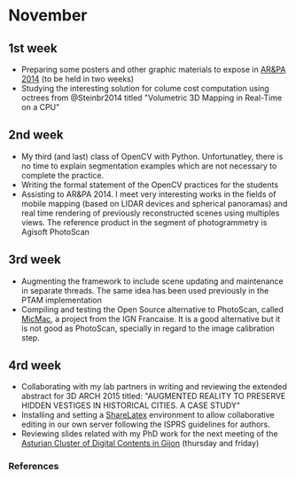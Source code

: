 November
========

1st week
--------

-   Preparing some posters and other graphic materials to expose in
    [AR&PA
    2014](http://www.jcyl.es/web/jcyl/ARPA/es/Plantilla66y33/1267295103271/_/_/_)
    (to be held in two weeks)
-   Studying the interesting solution for colume cost computation using
    octrees from @Steinbr2014 titled "Volumetric 3D Mapping in Real-Time
    on a CPU"

2nd week
--------

-   My third (and last) class of OpenCV with Python. Unfortunatley,
    there is no time to explain segmentation examples which are not
    necessary to complete the practice.
-   Writing the formal statement of the OpenCV practices for the
    students
-   Assisting to AR&PA 2014. I meet very interesting works in the fields
    of mobile mapping (based on LIDAR devices and spherical panoramas)
    and real time rendering of previously reconstructed scenes using
    multiples views. The reference product in the segment of
    photogrammetry is Agisoft PhotoScan

3rd week
--------

-   Augmenting the framework to include scene updating and maintenance
    in separate threads. The same idea has been used previously in the
    PTAM implementation
-   Compiling and testing the Open Source alternative to PhotoScan,
    called [MicMac](http://logiciels.ign.fr/?-Micmac,3-), a project from
    the IGN Francaise. It is a good alternative but it is not good as
    PhotoScan, specially in regard to the image calibration step.

4rd week
--------

-   Collaborating with my lab partners in writing and reviewing the
    extended abstract for 3D ARCH 2015 titled: "AUGMENTED REALITY TO
    PRESERVE HIDDEN VESTIGES IN HISTORICAL CITIES. A CASE STUDY"
-   Installing and setting a [ShareLatex](https://github.com/sharelatex)
    environment to allow collaborative editing in our own server
    following the ISPRS guidelines for authors.
-   Reviewing slides related with my PhD work for the next meeting of
    the [Asturian Cluster of Digital Contents in
    Gijon](http://www.mobivap.eu/2014/mobivap-en-el-festival-internacional-de-cine-de-xixon)
    (thursday and friday)

### References

